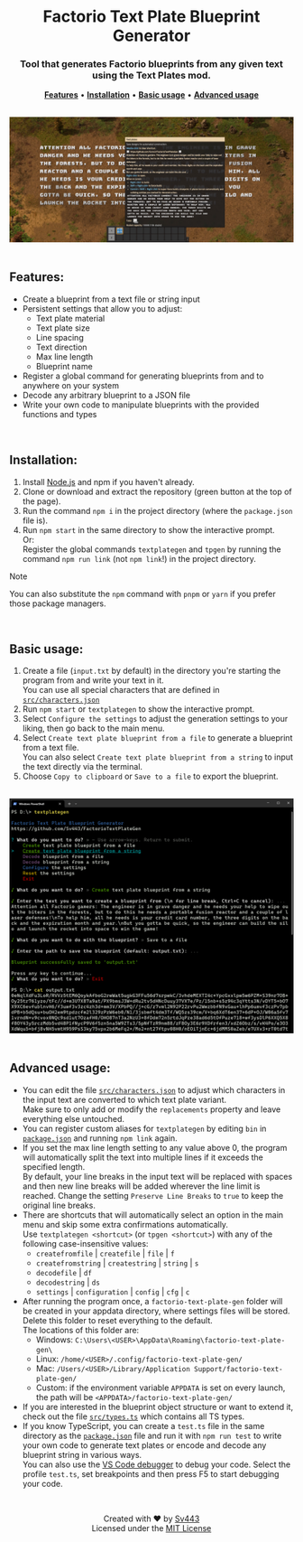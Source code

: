 <div style="text-align: center;" align="center">

# Factorio Text Plate Blueprint Generator
### Tool that generates Factorio blueprints from any given text using the Text Plates mod.

[**Features**](#features) • [**Installation**](#installation) • [**Basic usage**](#basic-usage) • [**Advanced usage**](#advanced-usage)<!-- • [**Building**](#building)-->

<br>

<a href=".github/ingame_hq.png">
  <img src=".github/ingame.jpg" alt="In-game example" />
</a>

</div>

<br>

## Features:
- Create a blueprint from a text file or string input
- Persistent settings that allow you to adjust:
  - Text plate material
  - Text plate size
  - Line spacing
  - Text direction
  - Max line length
  - Blueprint name
- Register a global command for generating blueprints from and to anywhere on your system
- Decode any arbitrary blueprint to a JSON file
- Write your own code to manipulate blueprints with the provided functions and types

<br>
 
## Installation:
1. Install [Node.js](https://nodejs.org/) and npm if you haven't already.
2. Clone or download and extract the repository (green button at the top of the page).
3. Run the command `npm i` in the project directory (where the `package.json` file is).
4. Run `npm start` in the same directory to show the interactive prompt.  
  Or:  
  Register the global commands `textplategen` and `tpgen` by running the command `npm run link` (not `npm link`!) in the project directory.

> [!NOTE]  
> You can also substitute the `npm` command with `pnpm` or `yarn` if you prefer those package managers.  

<br>

## Basic usage:
1. Create a file (`input.txt` by default) in the directory you're starting the program from and write your text in it.  
  You can use all special characters that are defined in [`src/characters.json`](./src/characters.json)
2. Run `npm start` or `textplategen` to show the interactive prompt.
3. Select `Configure the settings` to adjust the generation settings to your liking, then go back to the main menu.
4. Select `Create text plate blueprint from a file` to generate a blueprint from a text file.  
  You can also select `Create text plate blueprint from a string` to input the text directly via the terminal.
5. Choose `Copy to clipboard` or `Save to a file` to export the blueprint.

<br>

<div style="text-align: center;" align="center">

<img src=".github/cli.png" alt="CLI interface example" width="650px" />

</div>

<br>

## Advanced usage:
- You can edit the file [`src/characters.json`](./src/characters.json) to adjust which characters in the input text are converted to which text plate variant.  
  Make sure to only add or modify the `replacements` property and leave everything else untouched.
- You can register custom aliases for `textplategen` by editing `bin` in [`package.json`](./package.json) and running `npm link` again.
- If you set the max line length setting to any value above 0, the program will automatically split the text into multiple lines if it exceeds the specified length.  
  By default, your line breaks in the input text will be replaced with spaces and then new line breaks will be added wherever the line limit is reached. Change the setting `Preserve Line Breaks` to `true` to keep the original line breaks.
- There are shortcuts that will automatically select an option in the main menu and skip some extra confirmations automatically.  
  Use `textplategen <shortcut>` (or `tpgen <shortcut>`) with any of the following case-insensitive values:
  - `createfromfile` | `createfile` | `file` | `f`
  - `createfromstring` | `createstring` | `string` | `s`
  - `decodefile` | `df`
  - `decodestring` | `ds`
  - `settings` | `configuration` | `config` | `cfg` | `c`
- After running the program once, a `factorio-text-plate-gen` folder will be created in your appdata directory, where settings files will be stored.  
  Delete this folder to reset everything to the default.  
  The locations of this folder are:  
  - Windows: `C:\Users\<USER>\AppData\Roaming\factorio-text-plate-gen\`  
  - Linux: `/home/<USER>/.config/factorio-text-plate-gen/`  
  - Mac: `/Users/<USER>/Library/Application Support/factorio-text-plate-gen/`
  - Custom: if the environment variable `APPDATA` is set on every launch, the path will be `<APPDATA>/factorio-text-plate-gen/`
- If you are interested in the blueprint object structure or want to extend it, check out the file [`src/types.ts`](./src/types.ts) which contains all TS types.  
- If you know TypeScript, you can create a `test.ts` file in the same directory as the [`package.json`](./package.json) file and run it with `npm run test` to write your own code to generate text plates or encode and decode any blueprint string in various ways.  
  You can also use the [VS Code debugger](https://code.visualstudio.com/docs/nodejs/nodejs-debugging) to debug your code. Select the profile `test.ts`, set breakpoints and then press F5 to start debugging your code.

<!--
<br>

## Building:
1. Follow the steps of your system's prerequisites section on [this page](https://github.com/nodejs/node/blob/v20.x/BUILDING.md)
2. Follow the steps of the [usage section](#usage)
3. Run `npm run build` to build the executable for all platforms
-->

<br>

<div style="text-align: center;" align="center">

Created with ❤️ by [Sv443](https://github.com/Sv443)  
Licensed under the [MIT License](./LICENSE.txt)

</div>
